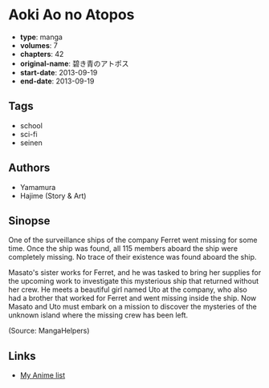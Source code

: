 # Aoki Ao no Atopos

-   **type**: manga
-   **volumes**: 7
-   **chapters**: 42
-   **original-name**: 碧き青のアトポス
-   **start-date**: 2013-09-19
-   **end-date**: 2013-09-19

## Tags

-   school
-   sci-fi
-   seinen

## Authors

-   Yamamura
-   Hajime (Story & Art)

## Sinopse

One of the surveillance ships of the company Ferret went missing for some time. Once the ship was found, all 115 members aboard the ship were completely missing. No trace of their existence was found aboard the ship.

Masato's sister works for Ferret, and he was tasked to bring her supplies for the upcoming work to investigate this mysterious ship that returned without her crew. He meets a beautiful girl named Uto at the company, who also had a brother that worked for Ferret and went missing inside the ship. Now Masato and Uto must embark on a mission to discover the mysteries of the unknown island where the missing crew has been left.

(Source: MangaHelpers)

## Links

-   [My Anime list](https://myanimelist.net/manga/57763/Aoki_Ao_no_Atopos)
